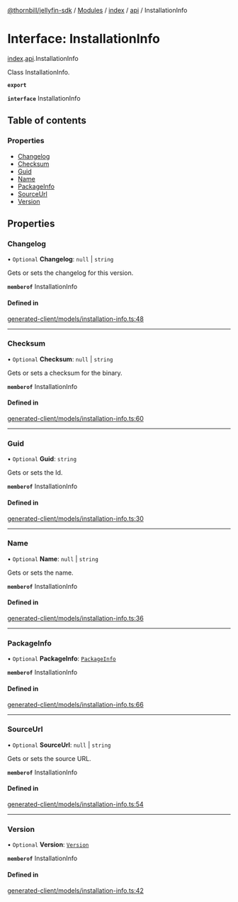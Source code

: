 [@thornbill/jellyfin-sdk](../README.md) / [Modules](../modules.md) / [index](../modules/index.md) / [api](../modules/index.api.md) / InstallationInfo

# Interface: InstallationInfo

[index](../modules/index.md).[api](../modules/index.api.md).InstallationInfo

Class InstallationInfo.

**`export`**

**`interface`** InstallationInfo

## Table of contents

### Properties

- [Changelog](index.api.InstallationInfo.md#changelog)
- [Checksum](index.api.InstallationInfo.md#checksum)
- [Guid](index.api.InstallationInfo.md#guid)
- [Name](index.api.InstallationInfo.md#name)
- [PackageInfo](index.api.InstallationInfo.md#packageinfo)
- [SourceUrl](index.api.InstallationInfo.md#sourceurl)
- [Version](index.api.InstallationInfo.md#version)

## Properties

### Changelog

• `Optional` **Changelog**: ``null`` \| `string`

Gets or sets the changelog for this version.

**`memberof`** InstallationInfo

#### Defined in

[generated-client/models/installation-info.ts:48](https://github.com/thornbill/jellyfin-sdk-typescript/blob/eb13db7/src/generated-client/models/installation-info.ts#L48)

___

### Checksum

• `Optional` **Checksum**: ``null`` \| `string`

Gets or sets a checksum for the binary.

**`memberof`** InstallationInfo

#### Defined in

[generated-client/models/installation-info.ts:60](https://github.com/thornbill/jellyfin-sdk-typescript/blob/eb13db7/src/generated-client/models/installation-info.ts#L60)

___

### Guid

• `Optional` **Guid**: `string`

Gets or sets the Id.

**`memberof`** InstallationInfo

#### Defined in

[generated-client/models/installation-info.ts:30](https://github.com/thornbill/jellyfin-sdk-typescript/blob/eb13db7/src/generated-client/models/installation-info.ts#L30)

___

### Name

• `Optional` **Name**: ``null`` \| `string`

Gets or sets the name.

**`memberof`** InstallationInfo

#### Defined in

[generated-client/models/installation-info.ts:36](https://github.com/thornbill/jellyfin-sdk-typescript/blob/eb13db7/src/generated-client/models/installation-info.ts#L36)

___

### PackageInfo

• `Optional` **PackageInfo**: [`PackageInfo`](index.api.PackageInfo.md)

**`memberof`** InstallationInfo

#### Defined in

[generated-client/models/installation-info.ts:66](https://github.com/thornbill/jellyfin-sdk-typescript/blob/eb13db7/src/generated-client/models/installation-info.ts#L66)

___

### SourceUrl

• `Optional` **SourceUrl**: ``null`` \| `string`

Gets or sets the source URL.

**`memberof`** InstallationInfo

#### Defined in

[generated-client/models/installation-info.ts:54](https://github.com/thornbill/jellyfin-sdk-typescript/blob/eb13db7/src/generated-client/models/installation-info.ts#L54)

___

### Version

• `Optional` **Version**: [`Version`](index.api.Version.md)

**`memberof`** InstallationInfo

#### Defined in

[generated-client/models/installation-info.ts:42](https://github.com/thornbill/jellyfin-sdk-typescript/blob/eb13db7/src/generated-client/models/installation-info.ts#L42)
